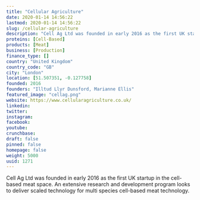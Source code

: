 ```yaml
---
title: "Cellular Agriculture"
date: 2020-01-14 14:56:22
lastmod: 2020-01-14 14:56:22
slug: /cellular-agriculture
description: "Cell Ag Ltd was founded in early 2016 as the first UK startup in the cell-based meat space.&nbsp;An extensive research and development program looks to deliver scaled technology for multi species cell-based meat technology."
proteins: [Cell-Based]
products: [Meat]
business: [Production]
finance_type: []
country: "United Kingdom"
country_code: "GB"
city: "London"
location: [51.507351, -0.127758]
founded: 2016
founders: "Illtud Llyr Dunsford, Marianne Ellis"
featured_image: "cellag.png"
website: https://www.cellularagriculture.co.uk/
linkedin: 
twitter: 
instagram: 
facebook: 
youtube: 
crunchbase: 
draft: false
pinned: false
homepage: false
weight: 5000
uuid: 1271
---
```

Cell Ag Ltd was founded in early 2016 as the first UK startup in the cell-based meat space.&nbsp;An extensive research and development program looks to deliver scaled technology for multi species cell-based meat technology.
